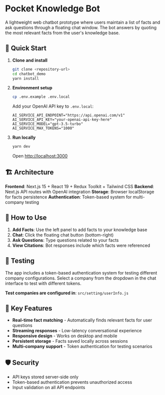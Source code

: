 # Pocket Knowledge Bot

A lightweight web chatbot prototype where users maintain a list of facts and ask questions through a floating chat window. The bot answers by quoting the most relevant facts from the user's knowledge base.

## 🚀 Quick Start

1. **Clone and install**
   ```bash
   git clone <repository-url>
   cd chatbot_demo
   yarn install
   ```

2. **Environment setup**
   ```bash
   cp .env.example .env.local
   ```

   Add your OpenAI API key to `.env.local`:
   ```env
   AI_SERVICE_API_ENDPOINT="https://api.openai.com/v1"
   AI_SERVICE_API_KEY="your-openai-api-key-here"
   AI_SERVICE_MODEL="gpt-3.5-turbo"
   AI_SERVICE_MAX_TOKENS="1000"
   ```

3. **Run locally**
   ```bash
   yarn dev
   ```
   Open [http://localhost:3000](http://localhost:3000)

## 🏗️ Architecture

**Frontend**: Next.js 15 + React 19 + Redux Toolkit + Tailwind CSS
**Backend**: Next.js API routes with OpenAI integration
**Storage**: Browser localStorage for facts persistence
**Authentication**: Token-based system for multi-company testing

## 📱 How to Use

1. **Add Facts**: Use the left panel to add facts to your knowledge base
2. **Chat**: Click the floating chat button (bottom-right)
3. **Ask Questions**: Type questions related to your facts
4. **View Citations**: Bot responses include which facts were referenced

## 🧪 Testing

The app includes a token-based authentication system for testing different company configurations. Select a company from the dropdown in the chat interface to test with different tokens.

**Test companies are configured in**: `src/setting/userInfo.js`

## 🔧 Key Features

- **Real-time fact matching** - Automatically finds relevant facts for user questions
- **Streaming responses** - Low-latency conversational experience
- **Responsive design** - Works on desktop and mobile
- **Persistent storage** - Facts saved locally across sessions
- **Multi-company support** - Token authentication for testing scenarios

## 🛡️ Security

- API keys stored server-side only
- Token-based authentication prevents unauthorized access
- Input validation on all API endpoints

